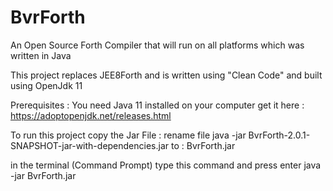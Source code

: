 # BvrForth
An Open Source Forth Compiler that will run on all platforms which was written in Java

This project replaces JEE8Forth and is written using "Clean Code" and built using OpenJdk 11

Prerequisites :
You need Java 11 installed on your computer
get it here : https://adoptopenjdk.net/releases.html

To run this project copy the Jar File :
rename file java -jar BvrForth-2.0.1-SNAPSHOT-jar-with-dependencies.jar to : BvrForth.jar

in the terminal (Command Prompt) type this command and press enter 
java -jar BvrForth.jar

